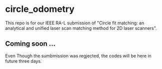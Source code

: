 ﻿# circle_odometry
This repo is for our IEEE RA-L submission of "Circle fit matching: an analytical and unified laser scan matching method for 2D laser scanners".

## Coming soon ...
Even Though the sumbmission was regjected, the codes will be here in future three days.
